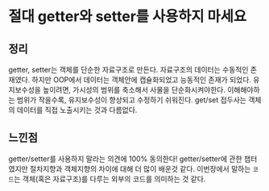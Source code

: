 # 절대 getter와 setter를 사용하지 마세요
## 정리
getter, setter는 객체를 단순한 자료구조로 만든다.
자료구조의 데이터는 수동적인 존재였다. 하지만 OOP에서 데이터는 객체안에 캡슐화되었고 능동적인 존재가 되었다.
유지보수성을 높이려면, 가시성의 범위를 축소해서 사물을 단순화시켜야한다. 이해해야하는 범위가 작을수록, 유지보수성이 향상되고 수정하기 쉬워진다.
get/set 접두사는 객체의 데이터를 직접 노출시키는 것과 다름없다. 

## 느낀점
getter/setter를 사용하지 말라는 의견에 100% 동의한다!
getter/setter에 관한 챕터였지만 절차지향과 객체지향의 차이에 대해 더 많이 배운것 같다.
이번장에서 말하는 `코드`는 객체(혹은 자료구조)를 다루는 외부의 코드를 의미하는 것 같다.
